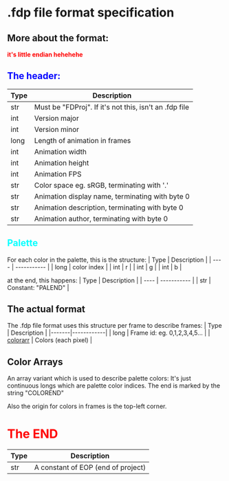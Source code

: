 # .fdp file format specification

## More about the format:
<span style="color: red;">__it's little endian hehehehe__</span>

## <span style="color: blue;">The header:</span>

| Type | Description |
| ---- | ----------- |
| str  | Must be "FDProj". If it's not this, isn't an .fdp file |
| int  | Version major |
| int  | Version minor |
| long | Length of animation in frames |
| int | Animation width |
| int | Animation height |
| int | Animation FPS |
| str | Color space eg. sRGB, terminating with '.' |
| str | Animation display name, terminating with byte 0 |
| str | Animation description, terminating with byte 0  |
| str | Animation author, terminating with byte 0 |

## <span style="color: cyan;">Palette</span>
For each color in the palette, this is the structure:
| Type | Description |
| ---- | ----------- |
| long | color index |
| int | r |
| int | g |
| int | b |


at the end, this happens:
| Type | Description |
| ---- | ----------- |
| str | Constant: "PALEND" |


## The actual format
The .fdp file format uses this structure per frame to describe frames:
| Type | Description |
|-------|------------|
| long  | Frame id: eg. 0,1,2,3,4,5... |
| [colorarr](#color-arrays) | Colors (each pixel) |

## Color Arrays 
An array variant which is used to describe palette colors: 
It's just continuous longs which are palette color indices.
The end is marked by the string "COLOREND"

Also the origin for colors in frames is the top-left corner.

# <span style="color: red;">The END</span>
| Type | Description |
| ---- | ----------- |
| str | A constant of EOP (end of project)

